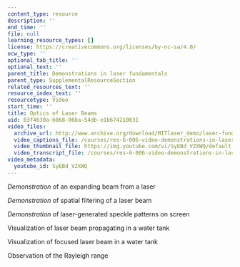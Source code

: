 ```yaml
---
content_type: resource
description: ''
end_time: ''
file: null
learning_resource_types: []
license: https://creativecommons.org/licenses/by-nc-sa/4.0/
ocw_type: ''
optional_tab_title: ''
optional_text: ''
parent_title: Demonstrations in laser fundamentals
parent_type: SupplementalResourceSection
related_resources_text: ''
resource_index_text: ''
resourcetype: Video
start_time: ''
title: Optics of Laser Beams
uid: 03f4630a-b068-06ba-54db-e1b674210031
video_files:
  archive_url: http://www.archive.org/download/MITlaser_demo/laser-fund-demo-6_300k.mp4
  video_captions_file: /courses/res-6-006-video-demonstrations-in-lasers-and-optics-spring-2008/e4dcd770a18a55949d14da79f9612f48_SyEBd_VZXWQ.vtt
  video_thumbnail_file: https://img.youtube.com/vi/SyEBd_VZXWQ/default.jpg
  video_transcript_file: /courses/res-6-006-video-demonstrations-in-lasers-and-optics-spring-2008/cdf073f638574af92b0cb4dabf38cec3_SyEBd_VZXWQ.pdf
video_metadata:
  youtube_id: SyEBd_VZXWQ
---
```


_Demonstration_ of an expanding beam from a laser

_Demonstration_ of spatial filtering of a laser beam

_Demonstration_ of laser-generated speckle patterns on screen

Visualization of laser beam propagating in a water tank

Visualization of focused laser beam in a water tank

Observation of the Rayleigh range

